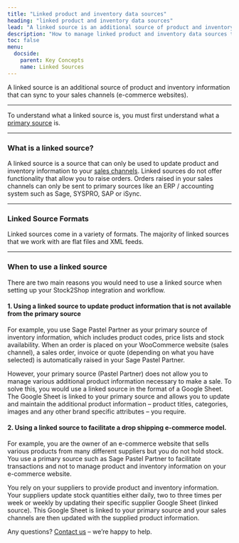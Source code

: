 ```yaml
---
title: "Linked product and inventory data sources"
heading: "linked product and inventory data sources"
lead: "A linked source is an additional source of product and inventory information that can sync to your sales channels (e-commerce websites)."
description: "How to manage linked product and inventory data sources that sync to your sales channels in addition to your primary source. Stock2Shop's system integration makes this simple and straightforward. Find out more!"
toc: false
menu:
  docside:
    parent: Key Concepts
    name: Linked Sources
---
```


A linked source is an additional source of product and inventory information that can sync to your sales channels (e-commerce websites).

* * *

To understand what a linked source is, you must first understand what a [primary source](documentation/key-concepts/sources/ "Sources") is.

* * *

### What is a linked source?

A linked source is a source that can only be used to update product and inventory information to your [sales channels](https://www.stock2shop.com/documentation/key-concepts/channels/). Linked sources do not offer functionality that allow you to raise orders. Orders raised in your sales channels can only be sent to primary sources like an ERP / accounting system such as Sage, SYSPRO, SAP or iSync.

* * *

### Linked Source Formats

Linked sources come in a variety of formats. The majority of linked sources that we work with are flat files and XML feeds.

* * *

### When to use a linked source

There are two main reasons you would need to use a linked source when setting up your Stock2Shop integration and workflow.  

#### 1\. Using a linked source to update product information that is not available from the primary source

For example, you use Sage Pastel Partner as your primary source of inventory information, which includes product codes, price lists and stock availability. When an order is placed on your WooCommerce website (sales channel), a sales order, invoice or quote (depending on what you have selected) is automatically raised in your Sage Pastel Partner.  
  
However, your primary source (Pastel Partner) does not allow you to manage various additional product information necessary to make a sale. To solve this, you would use a linked source in the format of a Google Sheet. The Google Sheet is linked to your primary source and allows you to update and maintain the additional product information – product titles, categories, images and any other brand specific attributes – you require.  
  

#### 2\. Using a linked source to facilitate a drop shipping e-commerce model.

For example, you are the owner of an e-commerce website that sells various products from many different suppliers but you do not hold stock. You use a primary source such as Sage Pastel Partner to facilitate transactions and not to manage product and inventory information on your e-commerce website.  
  
You rely on your suppliers to provide product and inventory information. Your suppliers update stock quantities either daily, two to three times per week or weekly by updating their specific supplier Google Sheet (linked source). This Google Sheet is linked to your primary source and your sales channels are then updated with the supplied product information.  
  
Any questions? [Contact us](https://www.stock2shop.com/contact-us/) – we’re happy to help.